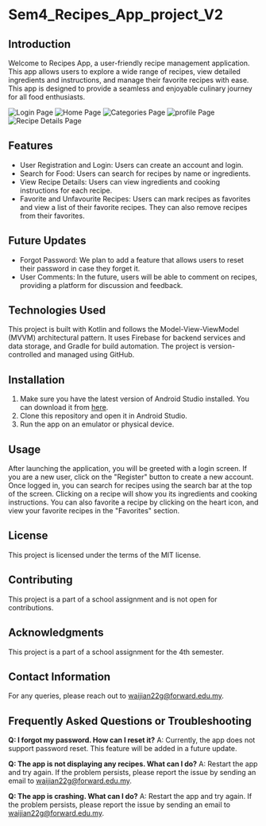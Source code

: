 # Sem4_Recipes_App_project_V2

## Introduction
Welcome to Recipes App, a user-friendly recipe management application. This app allows users to explore a wide range of recipes, view detailed ingredients and instructions, and manage their favorite recipes with ease. This app is designed to provide a seamless and enjoyable culinary journey for all food enthusiasts.

![Login Page](./assets/login.png)
![Home Page](./assets/homepage.png)
![Categories Page](./assets/categories.png)
![profile Page](./assets/profile.png)
![Recipe Details Page](./assets/recipe_details.png)

## Features

- User Registration and Login: Users can create an account and login.
- Search for Food: Users can search for recipes by name or ingredients.
- View Recipe Details: Users can view ingredients and cooking instructions for each recipe.
- Favorite and Unfavourite Recipes: Users can mark recipes as favorites and view a list of their favorite recipes. They can also remove recipes from their favorites.

## Future Updates

- Forgot Password: We plan to add a feature that allows users to reset their password in case they forget it.
- User Comments: In the future, users will be able to comment on recipes, providing a platform for discussion and feedback.

## Technologies Used

This project is built with Kotlin and follows the Model-View-ViewModel (MVVM) architectural pattern. It uses Firebase for backend services and data storage, and Gradle for build automation. The project is version-controlled and managed using GitHub.

## Installation

1. Make sure you have the latest version of Android Studio installed. You can download it from [here](https://developer.android.com/studio).
2. Clone this repository and open it in Android Studio.
3. Run the app on an emulator or physical device.

## Usage

After launching the application, you will be greeted with a login screen. If you are a new user, click on the "Register" button to create a new account. Once logged in, you can search for recipes using the search bar at the top of the screen. Clicking on a recipe will show you its ingredients and cooking instructions. You can also favorite a recipe by clicking on the heart icon, and view your favorite recipes in the "Favorites" section.

## License

This project is licensed under the terms of the MIT license.

## Contributing

This project is a part of a school assignment and is not open for contributions.

## Acknowledgments

This project is a part of a school assignment for the 4th semester.

## Contact Information

For any queries, please reach out to [waijian22g@forward.edu.my](mailto:waijian22g@forward.edu.my).

## Frequently Asked Questions or Troubleshooting

**Q: I forgot my password. How can I reset it?**
A: Currently, the app does not support password reset. This feature will be added in a future update.

**Q: The app is not displaying any recipes. What can I do?**
A: Restart the app and try again. If the problem persists, please report the issue by sending an email to [waijian22g@forward.edu.my](mailto:waijian22g@forward.edu.my).

**Q: The app is crashing. What can I do?**
A: Restart the app and try again. If the problem persists, please report the issue by sending an email to [waijian22g@forward.edu.my](mailto:waijian22g@forward.edu.my).
